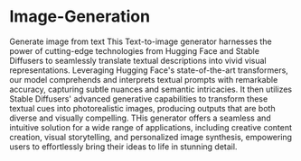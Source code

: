 # Image-Generation
Generate image from text
This Text-to-image generator harnesses the power of cutting-edge technologies from Hugging Face and Stable Diffusers to seamlessly translate textual descriptions into vivid visual representations. Leveraging Hugging Face's state-of-the-art transformers, our model comprehends and interprets textual prompts with remarkable accuracy, capturing subtle nuances and semantic intricacies. It then utilizes Stable Diffusers' advanced generative capabilities to transform these textual cues into photorealistic images, producing outputs that are both diverse and visually compelling. THis generator offers a seamless and intuitive solution for a wide range of applications, including creative content creation, visual storytelling, and personalized image synthesis, empowering users to effortlessly bring their ideas to life in stunning detail.
